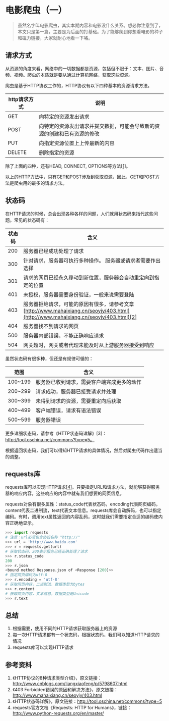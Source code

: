 # 电影爬虫（一）

> 虽然名字叫电影爬虫，其实本期内容和电影没什么关系。想必你注意到了，本文只是第一篇，主要是为后面的打基础。为了能够爬到你想看电影的种子和磁力链接，大家就耐心地看一下咯。

## 请求方式

从资源的角度来看，网络中的一切数据都是资源，包括但不限于：文本、图片、音频、视频。爬虫的本质就是要从通过计算机网络，获取这些资源。

爬虫是基于HTTP协议工作的，HTTP协议有以下四种基本的资源请求方法。

| http请求方式 | 说明                                   |
| -------- | ------------------------------------ |
| GET      | 向特定的资源发出请求                           |
| POST     | 向特定的资源发出请求并提交数据，可能会导致新的资源的创建和已有资源的修改 |
| PUT      | 向指定资源位置上上传最新的内容                      |
| DELETE   | 删除指定的资源                              |

除了上面的四种，还有HEAD, CONNECT, OPTIONS等方法[[1]](http://www.cnblogs.com/liangxiaofeng/p/5798607.html)。

以上的HTTP方法中，只有GET和POST涉及到获取资源，因此，GET和POST方法是爬虫用的最多的请求方法。

## 状态码

在HTTP请求的时候，总会出现各种各样的问题，人们就用状态码来指代这些问题。常见的状态码有：

| 状态码  | 含义                                       |
| ---- | ---------------------------------------- |
| 200  | 服务器已经成功处理了请求                             |
| 300  | 针对请求，服务器可执行多种操作。 服务器或请求者需要作出选择           |
| 301  | 请求的网页已经永久移动到新位置，服务器会自动重定向到指定的位置          |
| 401  | 未授权，服务器需要身份验证，一般来说需要登陆                   |
| 403  | 服务器拒绝请求，可能的原因有很多，请参考文章[http://www.mahaixiang.cn/seoyjy/403.html](http://www.mahaixiang.cn/seoyjy/403.html)[2] |
| 404  | 服务器找不到请求的网页                              |
| 500  | 服务器内部错误，不能正确响应请求                         |
| 504  | 网关超时，网关或者代理未能及时从上游服务器接受到响应               |

虽然状态码有很多种，但还是有规律可循的：

| 范围      | 含义                    |
| ------- | --------------------- |
| 100~199 | 服务器已收到请求，需要客户端完成更多的动作 |
| 200~299 | 请求成功，服务器已接受请求并处理      |
| 300~399 | 未得到请求的资源，需要重定向后获取     |
| 400~499 | 客户端错误，请求有语法错误         |
| 500~599 | 服务器错误                 |

更多详细状态码，请参考《HTTP状态码详解》[3]：http://tool.oschina.net/commons?type=5。

根据返回状态码，我们可以得知HTTP请求的具体情况，然后对爬虫代码作出适当的调整。

## requests库

requests库可以实现HTTP请求[[4]](http://www.python-requests.org/en/master/)。只要指定URL和请求方法，就能够获得服务器的响应内容，这些响应的内容中就有我们想要的网页信息。

requests对象有很多属性：status_code代表状态码，encoding代表网页编码，content代表二进制流，text代表文本信息。requests库会自动解码，也可以指定编码。有时，调用text属性返回的内容乱码，这时就我们需要指定合适的编码使内容正确地显示。

```python
>>> import requests
# 注意：url必须包含协议名称 "http://"
>>> url = 'http://www.baidu.com'
>>> r = requests.get(url)
# 获取状态码，200表示服务已经正确处理了请求
>>> r.status_code
200
>>> r.json
<bound method Response.json of <Response [200]>>
# 指定网页编码为utf-8
>>> r.encoding = 'utf-8'
# 获取网页内容，二进制流，数据类型为bytes
>>> r.content
# 获取网页内容，文本信息，数据类型是Unicode
>>> r.text
```

## 总结

1. 根据需要，使用不同的HTTP请求获取服务器上的资源
2. 每一次HTTP请求都有一个状态码，根据状态码，我们可以知道HTTP请求的情况
3. requests库可以实现HTTP请求

## 参考资料

1. 《HTTP协议的8种请求类型介绍》，原文链接：http://www.cnblogs.com/liangxiaofeng/p/5798607.html
2. 《403 Forbidden错误的原因和解决方法》，原文链接：http://www.mahaixiang.cn/seoyjy/403.html
3. 《HTTP状态码详解》，原文链接：http://tool.oschina.net/commons?type=5
4. requests官方文档《Requests: HTTP for Humans》，链接：http://www.python-requests.org/en/master/